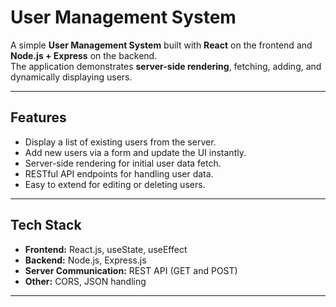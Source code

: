 # User Management System

A simple **User Management System** built with **React** on the frontend and **Node.js + Express** on the backend.  
The application demonstrates **server-side rendering**, fetching, adding, and dynamically displaying users.

---

## Features

- Display a list of existing users from the server.
- Add new users via a form and update the UI instantly.
- Server-side rendering for initial user data fetch.
- RESTful API endpoints for handling user data.
- Easy to extend for editing or deleting users.

---

## Tech Stack

- **Frontend:** React.js, useState, useEffect
- **Backend:** Node.js, Express.js
- **Server Communication:** REST API (GET and POST)
- **Other:** CORS, JSON handling

---